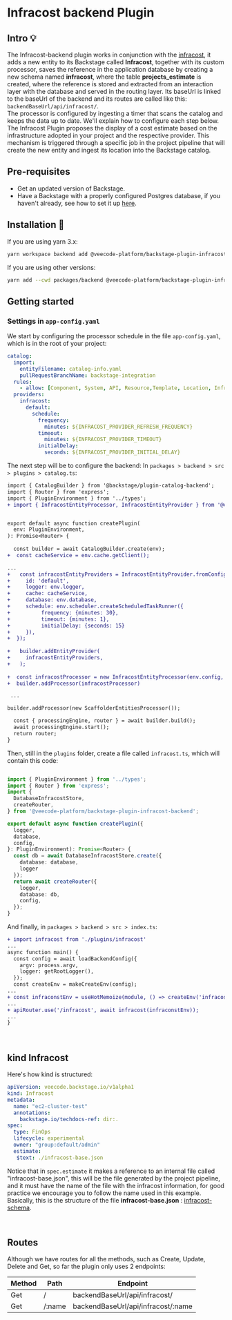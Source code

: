 # Infracost backend Plugin

## Intro 💡

The Infracost-backend plugin works in conjunction with the [infracost](https://github.com/veecode-platform/platform-backstage-plugins/blob/master/plugins/infracost/README.md), it adds a new entity to its Backstage called **Infracost**, together with its custom processor, saves the reference in the application database by creating a new schema named **infracost**, where the table **projects_estimate** is created, where the reference is stored and extracted from an interaction layer with the database and served in the routing layer. Its baseUrl is linked to the baseUrl of the backend and its routes are called like this: `backendBaseUrl/api/infracost/`.<br>
The processor is configured by ingesting a timer that scans the catalog and keeps the data up to date. We'll explain how to configure each step below.<br>
The Infracost Plugin proposes the display of a cost estimate based on the infrastructure adopted in your project and the respective provider. This mechanism is triggered through a specific job in the project pipeline that will create the new entity and ingest its location into the Backstage catalog.

## Pre-requisites

- Get an updated version of Backstage.
- Have a Backstage with a properly configured Postgres database, if you haven't already, see how to set it up [here](https://backstage.io/docs/tutorials/switching-sqlite-postgres/).


## Installation 🔧


If you are using yarn 3.x:

```bash
yarn workspace backend add @veecode-platform/backstage-plugin-infracost-backend
```

If you are using other versions:

```bash
yarn add --cwd packages/backend @veecode-platform/backstage-plugin-infracost-backend
```


## Getting started

### Settings in `app-config.yaml`

We start by configuring the processor schedule in the file `app-config.yaml`, which is in the root of your project:

```yaml
catalog:
  import:
    entityFilename: catalog-info.yaml
    pullRequestBranchName: backstage-integration
  rules:
    - allow: [Component, System, API, Resource,Template, Location, Infracost]  # add Kind Infracost in rules.allow
  providers:
    infracost:
      default:
        schedule:        
          frequency: 
            minutes: ${INFRACOST_PROVIDER_REFRESH_FREQUENCY}
          timeout: 
            minutes: ${INFRACOST_PROVIDER_TIMEOUT}
          initialDelay:
            seconds: ${INFRACOST_PROVIDER_INITIAL_DELAY}
   ```

The next step will be to configure the backend:
In `packages > backend > src > plugins > catalog.ts`:

```diff
import { CatalogBuilder } from '@backstage/plugin-catalog-backend';
import { Router } from 'express';
import { PluginEnvironment } from '../types';
+ import { InfracostEntityProcessor, InfracostEntityProvider } from '@veecode-platform/backstage-plugin-infracost-backend';


export default async function createPlugin(
  env: PluginEnvironment,
): Promise<Router> {
  
  const builder = await CatalogBuilder.create(env);
+  const cacheService = env.cache.getClient();

...
+   const infracostEntityProviders = InfracostEntityProvider.fromConfig(env.config, {
+     id: 'default',
+     logger: env.logger,
+     cache: cacheService,
+     database: env.database,
+     schedule: env.scheduler.createScheduledTaskRunner({
+          frequency: {minutes: 30},
+          timeout: {minutes: 1},
+          initialDelay: {seconds: 15}
+     }),
+  });
  
+   builder.addEntityProvider(
+     infracostEntityProviders,
+   );
      
+  const infracostProcessor = new InfracostEntityProcessor(env.config, env.logger, cacheService)
+  builder.addProcessor(infracostProcessor)

 ...

builder.addProcessor(new ScaffolderEntitiesProcessor());

  const { processingEngine, router } = await builder.build();
  await processingEngine.start();
  return router;
}
```
Then, still in the `plugins` folder, create a file called `infracost.ts`, which will contain this code:

```ts

import { PluginEnvironment } from '../types';
import { Router } from 'express';
import {
  DatabaseInfracostStore,
  createRouter,
} from '@veecode-platform/backstage-plugin-infracost-backend';

export default async function createPlugin({
  logger,
  database,
  config,
}: PluginEnvironment): Promise<Router> {
  const db = await DatabaseInfracostStore.create({
    database: database,
    logger
  });
  return await createRouter({
    logger,
    database: db,
    config,
  });
}
```
And finally, in `packages > backend > src > index.ts`:

```diff
+ import infracost from './plugins/infracost'
...
async function main() {
  const config = await loadBackendConfig({
    argv: process.argv,
    logger: getRootLogger(),
  });
  const createEnv = makeCreateEnv(config);
...
+ const infraconstEnv = useHotMemoize(module, () => createEnv('infracost'));
...
+ apiRouter.use('/infracost', await infracost(infraconstEnv));
...
}
```

<br>

## kind Infracost

Here's how kind is structured:

```yaml
apiVersion: veecode.backstage.io/v1alpha1
kind: Infracost
metadata:
  name: "ec2-cluster-test"
  annotations:
    backstage.io/techdocs-ref: dir:.
spec:
  type: FinOps
  lifecycle: experimental
  owner: "group:default/admin"
  estimate:
   $text: ./infracost-base.json
```

Notice that in `spec.estimate` it makes a reference to an internal file called "infracost-base.json", this will be the file generated by the project pipeline, and it must have the name of the file with the infracost information, for good practice we encourage you to follow the name used in this example.
Basically, this is the structure of the file **infracost-base.json** : [infracost-schema](https://github.com/infracost/infracost/tree/master/schema).

<br>

## Routes

Although we have routes for all the methods, such as Create, Update, Delete and Get, so far the plugin only uses 2 endpoints:

| Method | Path   | Endpoint                              |
|--------|--------|---------------------------------------|
| Get    | /      | backendBaseUrl/api/infracost/         |
| Get    | /:name | backendBaseUrl/api/infracost/:name    |

